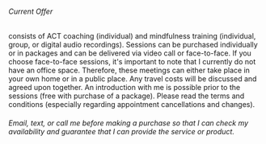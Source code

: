###### Current Offer
consists of ACT coaching (individual) and mindfulness training (individual, group, or digital audio recordings). Sessions can be purchased individually or in packages and can be delivered via video call or face-to-face. If you choose face-to-face sessions, it's important to note that I currently do not have an office space. Therefore, these meetings can either take place in your own home or in a public place. Any travel costs will be discussed and agreed upon together. An introduction with me is possible prior to the sessions (free with purchase of a package). Please read the terms and conditions (especially regarding appointment cancellations and changes). 
###### Email, text, or call me before making a purchase so that I can check my availability and guarantee that I can provide the service or product. 
